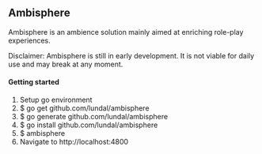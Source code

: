 ## Ambisphere

Ambisphere is an ambience solution mainly aimed at enriching role-play experiences.

Disclaimer:
Ambisphere is still in early development.
It is not viable for daily use and may break at any moment.

#### Getting started
1. Setup go environment
2. $ go get github.com/lundal/ambisphere
3. $ go generate github.com/lundal/ambisphere
4. $ go install github.com/lundal/ambisphere
5. $ ambisphere
6. Navigate to http://localhost:4800
